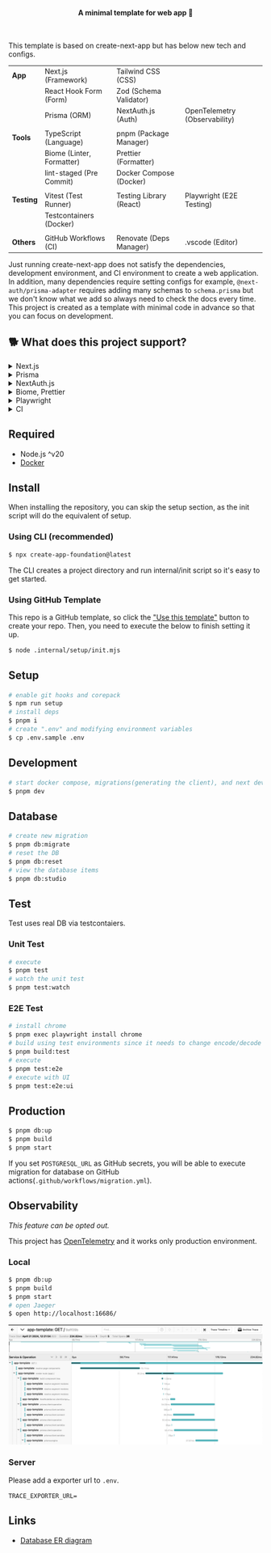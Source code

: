 <!-- 👉 remove -->

<div align="center">
  <strong>️️A minimal template for web app 🎃</strong>
</div>

<br />
<br />

This template is based on create-next-app but has below new tech and configs.

|             |                           |                         |                               |
| ----------- | ------------------------- | ----------------------- | ----------------------------- |
| **App**     | Next.js (Framework)       | Tailwind CSS (CSS)      |                               |
|             | React Hook Form (Form)    | Zod (Schema Validator)  |                               |
|             | Prisma (ORM)              | NextAuth.js (Auth)      | OpenTelemetry (Observability) |
|             |                           |                         |                               |
| **Tools**   | TypeScript (Language)     | pnpm (Package Manager)  |                               |
|             | Biome (Linter, Formatter) | Prettier (Formatter)    |                               |
|             | lint-staged (Pre Commit)  | Docker Compose (Docker) |                               |
|             |                           |                         |                               |
| **Testing** | Vitest (Test Runner)      | Testing Library (React) | Playwright (E2E Testing)      |
|             | Testcontainers (Docker)   |                         |
|             |                           |                         |                               |
| **Others**  | GitHub Workflows (CI)     | Renovate (Deps Manager) | .vscode (Editor)              |

Just running create-next-app does not satisfy the dependencies, development environment, and CI environment to create a web application. In addition, many dependencies require setting configs for example, `@next-auth/prisma-adapter` requires adding many schemas to `schema.prisma` but we don't know what we add so always need to check the docs every time. This project is created as a template with minimal code in advance so that you can focus on development.

## 🐕 What does this project support?

<details>
  <summary>Next.js</summary>

- introducing parallel route and intercepting route
- introducing server actions using Zod
- setting common files like robots, opengraph-image, etc
- supporting Docker
- supporting observability using OpenTelemetry

</details>

<details>
  <summary>Prisma</summary>

- introducing dev/test env using Docker Compose and PostgreSQL
- fixing [well-known Next.js issue](https://www.prisma.io/docs/orm/more/help-and-troubleshooting/help-articles/nextjs-prisma-client-dev-practices)
- generating ERD automatically
- running migration on github actions

</details>

<details>
  <summary>NextAuth.js</summary>

- introducing Google Oauth provider
- defining [Prisma schema](https://authjs.dev/reference/adapter/prisma#create-the-prisma-schema-from-scratch) and connecting database
- setting Next.js api route using app router

</details>

<details>
  <summary>Biome, Prettier</summary>
  
  - introducing how to control these when pre-commit
  - assigning Prisma, Biome, Prettier to each language for vscode
</details>

<details>
  <summary>Playwright</summary>

- introducing [Page object models](https://playwright.dev/docs/pom) for e2e to make it resistant to change code
- introducing how to avoid OAuth Providers with NextAuth.js

</details>

<details>
  <summary>CI</summary>

- CI tasks: lint, build, unit test, e2e test
- Prod tasks: migrating DB when main branch

</details>

## Required

- Node.js ^v20
- [Docker](https://docs.docker.com/engine/install/)

## Install

When installing the repository, you can skip the setup section, as the init script will do the equivalent of setup.

### Using CLI (recommended)

```sh
$ npx create-app-foundation@latest
```

The CLI creates a project directory and run internal/init script so it's easy to get started.

### Using GitHub Template

This repo is a GitHub template, so click the ["Use this template"](https://github.com/new?template_owner=hiroppy&template_name=web-app-template) button to create your repo. Then, you need to execute the below to finish setting it up.

```sh
$ node .internal/setup/init.mjs
```

<!-- ######## -->

## Setup

```sh
# enable git hooks and corepack
$ npm run setup
# install deps
$ pnpm i
# create ".env" and modifying environment variables
$ cp .env.sample .env
```

## Development

```sh
# start docker compose, migrations(generating the client), and next dev
$ pnpm dev
```

## Database

```sh
# create new migration
$ pnpm db:migrate
# reset the DB
$ pnpm db:reset
# view the database items
$ pnpm db:studio
```

## Test

Test uses real DB via testcontaiers.

### Unit Test

```sh
# execute
$ pnpm test
# watch the unit test
$ pnpm test:watch
```

### E2E Test

```sh
# install chrome
$ pnpm exec playwright install chrome
# build using test environments since it needs to change encode/decode functions of next-auth
$ pnpm build:test
# execute
$ pnpm test:e2e
# execute with UI
$ pnpm test:e2e:ui
```

## Production

```sh
$ pnpm db:up
$ pnpm build
$ pnpm start
```

If you set `POSTGRESQL_URL` as GitHub secrets, you will be able to execute migration for database on GitHub actions(`.github/workflows/migration.yml`).

<!-- otel -->

## Observability

_This feature can be opted out._

This project has [OpenTelemetry](https://opentelemetry.io/) and it works only production environment.

### Local

```sh
$ pnpm db:up
$ pnpm build
$ pnpm start
# open Jaeger
$ open http://localhost:16686/
```

<!-- 👉 remove -->

![jaeger](.github/assets/jaeger.png)

<!-- ######## -->

### Server

Please add a exporter url to `.env`.

```
TRACE_EXPORTER_URL=
```

<!-- ######## otel -->

## Links

- [Database ER diagram](/prisma/ERD.md)
